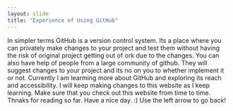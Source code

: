 ```yaml
---
layout: slide
title: "Experience of Using GitHub"
---
```

In simpler terms GitHub is a version control system. Its a place where you can privately make changes to your project and test them without having the risk of original project getting out of ork due to the changes. You can also have help of people from a large community of github. They will suggest changes to your project and its no on you to whether implement it or not. Currently I am learming more about GitHub and exploring its reach and accessibility. I will keep making changes to this website as I keep learning. Make sure that you check out this website from time to time. Thnaks for reading so far. Have a nice day. :)
Use the left arrow to go back!